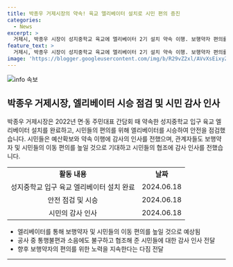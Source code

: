 ```yaml
---
title: 박종우 거제시장의 약속! 육교 엘리베이터 설치로 시민 편의 증진
categories:
  - News
excerpt: >
  거제시, 박종우 시장이 성지중학교 육교에 엘리베이터 2기 설치 약속 이행. 보행약자 편의를 위한 시민과의 약속 실현에 주민들 감사 표시. 엘리베이터 설치로 보행약자 및 시민들의 이동 편의성 향상 기대. 박 시장, 앞으로 보행약자 이동편의 증진을 위한 관심과 노력 다짐.
feature_text: >
  거제시, 박종우 시장이 성지중학교 육교에 엘리베이터 2기 설치 약속 이행. 보행약자 편의를 위한 시민과의 약속 실현에 주민들 감사 표시. 엘리베이터 설치로 보행약자 및 시민들의 이동 편의성 향상 기대. 박 시장, 앞으로 보행약자 이동편의 증진을 위한 관심과 노력 다짐.
image: 'https://blogger.googleusercontent.com/img/b/R29vZ2xl/AVvXsEixyZcFfHzMRdzZMjFBmAUKJYCLCGyLL1o632UiGVXcaFdKo_bkvkuCioo0uUKlGfBVcT3P84aROyZIXSBEx3Aw5nCQ3pTgDom1WDC4m8eifvWiAmWEEVb4x6G_l8C0QH225ldMjyaFvpxGEBGNO37VmDTDMHGhJPq73UglMfDca1-0aw/s1600/blogspot.png'
---
```


<p><img src="https://blogger.googleusercontent.com/img/b/R29vZ2xl/AVvXsEixyZcFfHzMRdzZMjFBmAUKJYCLCGyLL1o632UiGVXcaFdKo_bkvkuCioo0uUKlGfBVcT3P84aROyZIXSBEx3Aw5nCQ3pTgDom1WDC4m8eifvWiAmWEEVb4x6G_l8C0QH225ldMjyaFvpxGEBGNO37VmDTDMHGhJPq73UglMfDca1-0aw/s1600/blogspot.png" alt="info 속보" /></p>

<h2 data-ke-size="size26">박종우 거제시장, 엘리베이터 시승 점검 및 시민 감사 인사</h2>

<p data-ke-size="size16">박종우 거제시장은 2022년 면·동 주민대표 간담회 때 약속한 성지중학교 입구 육교 엘리베이터 설치를 완료하고, 시민들의 편의를 위해 엘리베이터를 시승하여 안전을 점검했습니다. 시민들은 예산확보와 약속 이행에 감사의 인사를 전했으며, 관계자들도 보행약자 및 시민들의 이동 편의를 높일 것으로 기대하고 시민들의 협조에 감사 인사를 전했습니다.</p>

<table>
  <tbody>
    <tr>
      <td style="text-align: center; height: 17px;"><b>활동 내용</b></td>
      <td style="text-align: center; height: 17px;"><b>날짜</b></td>
    </tr>
    <tr>
      <td style="text-align: center; height: 17px;">성지중학교 입구 육교 엘리베이터 설치 완료</td>
      <td style="text-align: center; height: 17px;">2024.06.18</td>
    </tr>
    <tr>
      <td style="text-align: center; height: 17px;">안전 점검 및 시승</td>
      <td style="text-align: center; height: 17px;">2024.06.18</td>
    </tr>
    <tr>
      <td style="text-align: center; height: 17px;">시민의 감사 인사</td>
      <td style="text-align: center; height: 17px;">2024.06.18</td>
    </tr>
  </tbody>
</table>

<ul>
  <li>엘리베이터를 통해 보행약자 및 시민들의 이동 편의를 높일 것으로 예상됨</li>
  <li>공사 중 통행불편과 소음에도 불구하고 협조해 준 시민들에 대한 감사 인사 전달</li>
  <li>향후 보행약자의 편의를 위한 노력을 지속한다는 다짐 전달</li>
</ul>

<hr>

